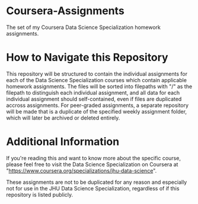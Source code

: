 # Coursera-Assignments
The set of my Coursera Data Science Specialization homework assignments.

# How to Navigate this Repository
This repository will be structured to contain the individual assignments for each of the Data Science Specialization courses which contain applicable homework assignments. The files will be sorted into filepaths with "<Course Name>/<Week Number>" as the filepath to distinguish each individual assignment, and all data for each individual assignment should self-contained, even if files are duplicated accross assignments. For peer-graded assignments, a separate repository will be made that is a duplicate of the specified weekly assignment folder, which will later be archived or deleted entirely.

# Additional Information
If you're reading this and want to know more about the specific course, please feel free to visit the Data Science Specialization on Coursera at "https://www.coursera.org/specializations/jhu-data-science".

These assignments are not to be duplicated for any reason and especially not for use in the JHU Data Science Specialization, regardless of if this repository is listed publicly. 